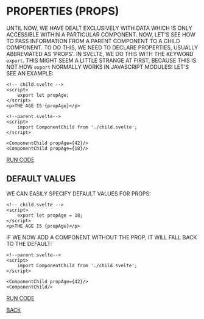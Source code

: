 # PROPERTIES (PROPS)

UNTIL NOW, WE HAVE DEALT EXCLUSIVELY WITH DATA WHICH IS ONLY ACCESSIBLE WITHIN A PARTICULAR COMPONENT. NOW, LET'S SEE HOW TO PASS INFORMATION FROM A PARENT COMPONENT TO A CHILD COMPONENT. TO DO THIS, WE NEED TO DECLARE PROPERTIES, USUALLY ABBREVIATED AS 'PROPS'. IN SVELTE, WE DO THIS WITH THE KEYWORD `export`. THIS MIGHT SEEM A LITTLE STRANGE AT FIRST, BECAUSE THIS IS NOT HOW `export` NORMALLY WORKS IN JAVASCRIPT MODULES! LET'S SEE AN EXAMPLE:

```svelte
<!-- child.svelte -->
<script>
    export let propAge;
</script>
<p>THE AGE IS {propAge}</p>
```

```svelte
<!--parent.svelte-->
<script>
    import ComponentChild from './child.svelte';
</script>

<ComponentChild propAge={42}/>
<ComponentChild propAge={18}/>
```

[RUN CODE](https://svelte.dev/repl/acaf5fbbe81942efae60fe55e9b23fce)

## DEFAULT VALUES

WE CAN EASILY SPECIFY DEFAULT VALUES FOR PROPS:

```svelte
<!-- child.svelte -->
<script>
    export let propAge = 18;
</script>
<p>THE AGE IS {propAge}</p>
```

IF WE NOW ADD A COMPONENT WITHOUT THE PROP, IT WILL FALL BACK TO THE DEFAULT:

```svelte
<!--parent.svelte-->
<script>
    import ComponentChild from './child.svelte';
</script>

<ComponentChild propAge={42}/>
<ComponentChild/>
```

[RUN CODE](https://svelte.dev/repl/019b65ccc11d4619ac5a8dba8308e5ea)

[BACK](../README.md)
